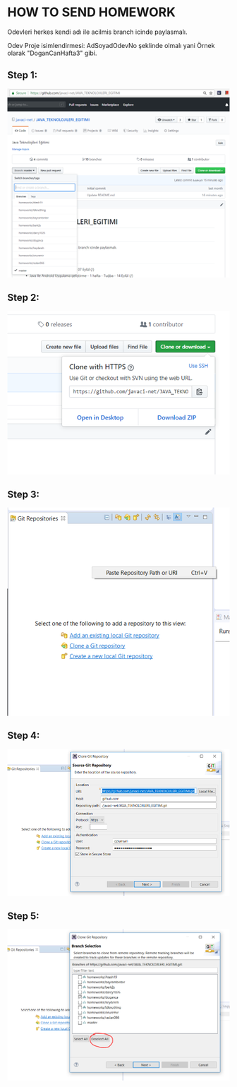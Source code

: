 # HOW TO SEND HOMEWORK

Odevleri herkes kendi adı ile acilmis branch icinde paylasmalı.

Odev Proje isimlendirmesi: AdSoyadOdevNo şeklinde olmalı yani Örnek olarak "DoganCanHafta3" gibi.

## Step 1:
![1](./_bilgi/1_branches.PNG)

## Step 2:
![2](./_bilgi/2_Clone.PNG)

## Step 3:
![3](./_bilgi/3_Eclipse_Paste_GitRepo.PNG)

## Step 4:
![4](./_bilgi/4_Eclipse_Clone_Step1.PNG)

## Step 5:
![5](./_bilgi/5_Eclipse_Clone_Step2_SelectYourBranch.PNG)


